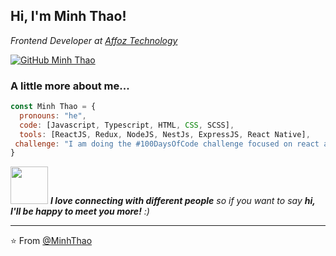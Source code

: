
<h2> Hi, I'm Minh Thao! </h2>
<p><em>Frontend Developer at <a href="https://affoz.com/">Affoz Technology</a>
</em></p>

[![GitHub Minh Thao](https://img.shields.io/github/followers/thaiane?label=follow&style=social)](https://github.com/minhthao56)


### A little more about me...  

```javascript
const Minh Thao = {
  pronouns: "he",
  code: [Javascript, Typescript, HTML, CSS, SCSS],
  tools: [ReactJS, Redux, NodeJS, NestJs, ExpressJS, React Native],
 challenge: "I am doing the #100DaysOfCode challenge focused on react and typescript"
}
```

<img src="https://media.giphy.com/media/LnQjpWaON8nhr21vNW/giphy.gif" width="60"> <em><b>I love connecting with different people</b> so if you want to say <b>hi, I'll be happy to meet you more!</b> :)</em>

---

⭐️ From [@MinhThao](https://github.com/minhthao56)
